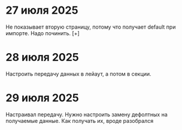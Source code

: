 # 27 июля 2025

Не показывает вторую страницу, потому что получает default при импорте. Надо починить.
[+]

# 28 июля 2025
Настроить передачу данных в лейаут, а потом в секции.

# 29 июля 2025

Настраивал передачу. Нужно настроить замену дефолтных на получаемые данные. Как получать их, вроде разобрался